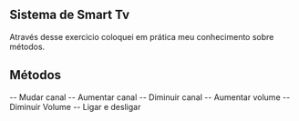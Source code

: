 ## Sistema de Smart Tv

Através desse exercicio coloquei em prática meu conhecimento sobre métodos.

## Métodos
 -- Mudar canal
 -- Aumentar canal
 -- Diminuir canal
 -- Aumentar volume
 -- Diminuir Volume
 -- Ligar e desligar



